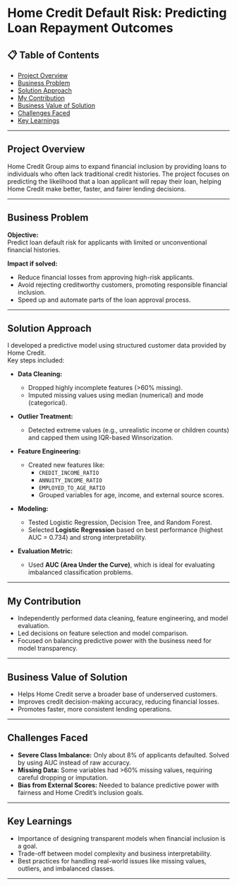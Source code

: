 # Home Credit Default Risk: Predicting Loan Repayment Outcomes

## 📋 Table of Contents
- [Project Overview](#project-overview)
- [Business Problem](#business-problem)
- [Solution Approach](#solution-approach)
- [My Contribution](#my-contribution)
- [Business Value of Solution](#business-value-of-solution)
- [Challenges Faced](#challenges-faced)
- [Key Learnings](#key-learnings)

---

## Project Overview
Home Credit Group aims to expand financial inclusion by providing loans to individuals who often lack traditional credit histories. The project focuses on predicting the likelihood that a loan applicant will repay their loan, helping Home Credit make better, faster, and fairer lending decisions.

---

## Business Problem
**Objective:**  
Predict loan default risk for applicants with limited or unconventional financial histories.

**Impact if solved:**  
- Reduce financial losses from approving high-risk applicants.
- Avoid rejecting creditworthy customers, promoting responsible financial inclusion.
- Speed up and automate parts of the loan approval process.

---

## Solution Approach
I developed a predictive model using structured customer data provided by Home Credit.  
Key steps included:

- **Data Cleaning:**  
  - Dropped highly incomplete features (>60% missing).
  - Imputed missing values using median (numerical) and mode (categorical).

- **Outlier Treatment:**  
  - Detected extreme values (e.g., unrealistic income or children counts) and capped them using IQR-based Winsorization.

- **Feature Engineering:**  
  - Created new features like:
    - `CREDIT_INCOME_RATIO`
    - `ANNUITY_INCOME_RATIO`
    - `EMPLOYED_TO_AGE_RATIO`
    - Grouped variables for age, income, and external source scores.

- **Modeling:**  
  - Tested Logistic Regression, Decision Tree, and Random Forest.
  - Selected **Logistic Regression** based on best performance (highest AUC = 0.734) and strong interpretability.

- **Evaluation Metric:**  
  - Used **AUC (Area Under the Curve)**, which is ideal for evaluating imbalanced classification problems.

---

## My Contribution
- Independently performed data cleaning, feature engineering, and model evaluation.
- Led decisions on feature selection and model comparison.
- Focused on balancing predictive power with the business need for model transparency.

---

## Business Value of Solution
- Helps Home Credit serve a broader base of underserved customers.
- Improves credit decision-making accuracy, reducing financial losses.
- Promotes faster, more consistent lending operations.

---

## Challenges Faced
- **Severe Class Imbalance:** Only about 8% of applicants defaulted. Solved by using AUC instead of raw accuracy.
- **Missing Data:** Some variables had >60% missing values, requiring careful dropping or imputation.
- **Bias from External Scores:** Needed to balance predictive power with fairness and Home Credit’s inclusion goals.

---

## Key Learnings
- Importance of designing transparent models when financial inclusion is a goal.
- Trade-off between model complexity and business interpretability.
- Best practices for handling real-world issues like missing values, outliers, and imbalanced classes.

---